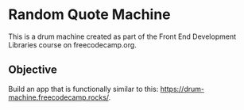 # Random Quote Machine

This is a drum machine created as part of the Front End Development Libraries course on freecodecamp.org.

## Objective

Build an app that is functionally similar to this: https://drum-machine.freecodecamp.rocks/.